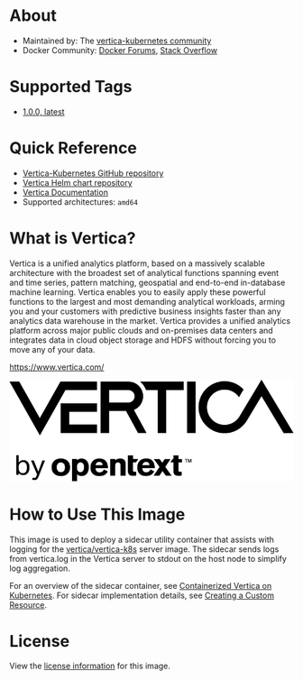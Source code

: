 # About

* Maintained by: The [vertica-kubernetes community](https://github.com/vertica/vertica-kubernetes)
* Docker Community: [Docker Forums](https://forums.docker.com/), [Stack Overflow](https://stackoverflow.com/questions/tagged/docker)

# Supported Tags

* [1.0.0, latest](https://github.com/vertica/vertica-kubernetes/blob/v1.2.0/docker-vlogger/Dockerfile)

# Quick Reference

* [Vertica-Kubernetes GitHub repository](https://github.com/vertica/vertica-kubernetes)
* [Vertica Helm chart repository](https://github.com/vertica/charts)
* [Vertica Documentation](https://www.vertica.com/docs/11.0.x/HTML/Content/Home.htm)
* Supported architectures: `amd64`

# What is Vertica?

Vertica is a unified analytics platform, based on a massively scalable architecture with the broadest set of analytical functions spanning event and time series, pattern matching, geospatial and end-to-end in-database machine learning. Vertica enables you to easily apply these powerful functions to the largest and most demanding analytical workloads, arming you and your customers with predictive business insights faster than any analytics data warehouse in the market. Vertica provides a unified analytics platform across major public clouds and on-premises data centers and integrates data in cloud object storage and HDFS without forcing you to move any of your data.

https://www.vertica.com/

![](https://raw.githubusercontent.com/vertica/vertica-kubernetes/main/vertica-logo.png)

# How to Use This Image

This image is used to deploy a sidecar utility container that assists with logging for the [vertica/vertica-k8s](https://hub.docker.com/r/vertica/vertica-k8s/tags?page=1&ordering=last_updated) server image. The sidecar sends logs from vertica.log in the Vertica server to stdout on the host node to simplify log aggregation.

For an overview of the sidecar container, see [Containerized Vertica on Kubernetes](https://www.vertica.com/docs/latest/HTML/Content/Authoring/Containers/Kubernetes/ContainerizedVerticaWithK8s.htm). For sidecar implementation details, see [Creating a Custom Resource](https://www.vertica.com/docs/latest/HTML/Content/Authoring/Containers/Kubernetes/Operator/CreatingCustomResource.htm).

# License

View the [license information](https://www.vertica.com/end-user-license-agreement-ce-version/) for this image.